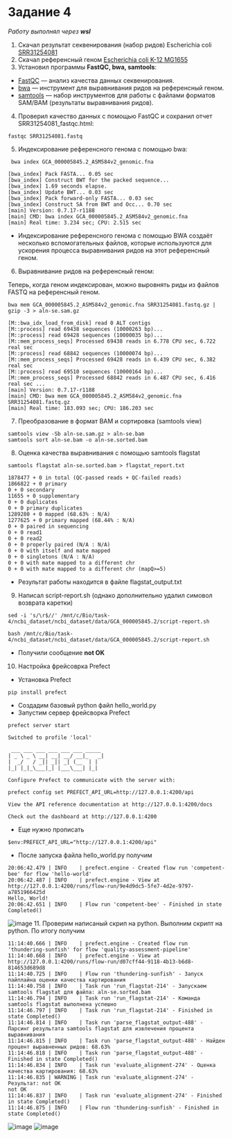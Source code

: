 # Задание 4

_Работу выполнял через **wsl**_

1. Скачал результат секвенирования (набор ридов) Escherichia coli [SRR31254081](https://www.ncbi.nlm.nih.gov/sra/?term=SRR31254081)
2. Скачал референсный геном [Escherichia coli K-12 MG1655](https://www.ncbi.nlm.nih.gov/datasets/genome/GCF_000005845.2/)
3. Установил программы **FastQC, bwa, samtools**:
- [FastQC](https://www.bioinformatics.babraham.ac.uk/projects/download.html#fastqc) — анализ качества данных секвенирования.
- [bwa](https://github.com/lh3/bwa) — инструмент для выравнивания ридов на референсный геном.
- [samtools](https://www.htslib.org/) — набор инструментов для работы с файлами форматов SAM/BAM (результаты выравнивания ридов).
4. Проверил качество данных с помощью FastQC и сохранил отчет SRR31254081_fastqc.html:
```
fastqc SRR31254081.fastq
```
5. Индексирование референсного генома с помощью bwa:
```
 bwa index GCA_000005845.2_ASM584v2_genomic.fna
```

```
[bwa_index] Pack FASTA... 0.05 sec
[bwa_index] Construct BWT for the packed sequence...
[bwa_index] 1.69 seconds elapse.
[bwa_index] Update BWT... 0.03 sec
[bwa_index] Pack forward-only FASTA... 0.03 sec
[bwa_index] Construct SA from BWT and Occ... 0.70 sec
[main] Version: 0.7.17-r1188
[main] CMD: bwa index GCA_000005845.2_ASM584v2_genomic.fna
[main] Real time: 3.234 sec; CPU: 2.515 sec
```
- Индексирование референсного генома с помощью BWA создаёт несколько вспомогательных файлов, которые используются для ускорения процесса выравнивания ридов на этот референсный геном.
6. Выравнивание ридов на референсный геном:

  Теперь, когда геном индексирован, можно выровнять риды из файлов FASTQ на референсный геном.
  
```
bwa mem GCA_000005845.2_ASM584v2_genomic.fna SRR31254081.fastq.gz | gzip -3 > aln-se.sam.gz
```
```
[M::bwa_idx_load_from_disk] read 0 ALT contigs
[M::process] read 69438 sequences (10000263 bp)...
[M::process] read 69428 sequences (10000035 bp)...
[M::mem_process_seqs] Processed 69438 reads in 6.778 CPU sec, 6.722 real sec
[M::process] read 68842 sequences (10000074 bp)...
[M::mem_process_seqs] Processed 69428 reads in 6.439 CPU sec, 6.382 real sec
[M::process] read 69510 sequences (10000164 bp)...
[M::mem_process_seqs] Processed 68842 reads in 6.487 CPU sec, 6.416 real sec ...
[main] Version: 0.7.17-r1188
[main] CMD: bwa mem GCA_000005845.2_ASM584v2_genomic.fna SRR31254081.fastq.gz
[main] Real time: 183.093 sec; CPU: 186.203 sec
```
7. Преобразование в формат BAM и сортировка (samtools view)
```
samtools view -Sb aln-se.sam.gz > aln-se.bam
samtools sort aln-se.bam -o aln-se.sorted.bam
```
8. Оценка качества выравнивания с помощью samtools flagstat
```
samtools flagstat aln-se.sorted.bam > flagstat_report.txt
```

```
1878477 + 0 in total (QC-passed reads + QC-failed reads)
1866822 + 0 primary
0 + 0 secondary
11655 + 0 supplementary
0 + 0 duplicates
0 + 0 primary duplicates
1289280 + 0 mapped (68.63% : N/A)
1277625 + 0 primary mapped (68.44% : N/A)
0 + 0 paired in sequencing
0 + 0 read1
0 + 0 read2
0 + 0 properly paired (N/A : N/A)
0 + 0 with itself and mate mapped
0 + 0 singletons (N/A : N/A)
0 + 0 with mate mapped to a different chr
0 + 0 with mate mapped to a different chr (mapQ>=5)
```
- Результат работы находится в файле flagstat_output.txt
9. Написал script-report.sh (однако дополнительно удалил симовол возврата каретки)
```
sed -i 's/\r$//' /mnt/c/Bio/task-4/ncbi_dataset/ncbi_dataset/data/GCA_000005845.2/script-report.sh
```
```
bash /mnt/c/Bio/task-4/ncbi_dataset/ncbi_dataset/data/GCA_000005845.2/script-report.sh
```
- Получили сообщение **not OK**
10. Настройка фрейсоврка Prefect
- Установка Prefect
```
pip install prefect
```
- Создадим базовый python файл hello_world.py
- Запустим сервер фрейсворка Prefect
```
prefect server start
```
```
Switched to profile 'local'

 ___ ___ ___ ___ ___ ___ _____
| _ \ _ \ __| __| __/ __|_   _|
|  _/   / _|| _|| _| (__  | |
|_| |_|_\___|_| |___\___| |_|

Configure Prefect to communicate with the server with:

prefect config set PREFECT_API_URL=http://127.0.0.1:4200/api

View the API reference documentation at http://127.0.0.1:4200/docs

Check out the dashboard at http://127.0.0.1:4200
```
- Еще нужно прописать
```
$env:PREFECT_API_URL="http://127.0.0.1:4200/api"
```
- После запуска файла hello_world.py получим
```
20:06:42.479 | INFO    | prefect.engine - Created flow run 'competent-bee' for flow 'hello-world'
20:06:42.487 | INFO    | prefect.engine - View at http://127.0.0.1:4200/runs/flow-run/9e4d9dc5-5fe7-4d2e-9797-a7851966425d
Hello, World!
20:06:42.651 | INFO    | Flow run 'competent-bee' - Finished in state Completed()
```
![image](https://github.com/user-attachments/assets/7f7e73ef-c909-4c00-b42f-653983a541eb)
11. Проверим написаный скрип на python. Выполним скрипт на python. По итогу получим
```
11:14:40.666 | INFO    | prefect.engine - Created flow run 'thundering-sunfish' for flow 'quality-assessment-pipeline'
11:14:40.668 | INFO    | prefect.engine - View at http://127.0.0.1:4200/runs/flow-run/d07cff44-9118-4b13-b6d8-814653d689d8
11:14:40.725 | INFO    | Flow run 'thundering-sunfish' - Запуск пайплайна оценки качества картирования
11:14:40.758 | INFO    | Task run 'run_flagstat-214' - Запускаем samtools flagstat для файла: aln-se.sorted.bam
11:14:46.794 | INFO    | Task run 'run_flagstat-214' - Команда samtools flagstat выполнена успешно
11:14:46.797 | INFO    | Task run 'run_flagstat-214' - Finished in state Completed()
11:14:46.814 | INFO    | Task run 'parse_flagstat_output-488' - Парсинг результата samtools flagstat для извлечения процента выравнивания
11:14:46.815 | INFO    | Task run 'parse_flagstat_output-488' - Найден процент выравненных ридов: 68.63%
11:14:46.818 | INFO    | Task run 'parse_flagstat_output-488' - Finished in state Completed()
11:14:46.834 | INFO    | Task run 'evaluate_alignment-274' - Оценка качества картирования: 68.63%
11:14:46.835 | WARNING | Task run 'evaluate_alignment-274' - Результат: not OK
not OK
11:14:46.837 | INFO    | Task run 'evaluate_alignment-274' - Finished in state Completed()
11:14:46.875 | INFO    | Flow run 'thundering-sunfish' - Finished in state Completed()
```
![image](https://github.com/user-attachments/assets/0235db5a-25b0-4774-8ceb-7009c551b7bc)
![image](https://github.com/user-attachments/assets/cf618cc7-ca96-426a-8cf4-9c3c97e89e30)




